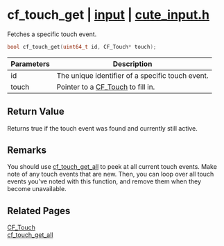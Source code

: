 # cf_touch_get | [input](https://github.com/RandyGaul/cute_framework/blob/master/docs/input_readme.md) | [cute_input.h](https://github.com/RandyGaul/cute_framework/blob/master/include/cute_input.h)

Fetches a specific touch event.

```cpp
bool cf_touch_get(uint64_t id, CF_Touch* touch);
```

Parameters | Description
--- | ---
id | The unique identifier of a specific touch event.
touch | Pointer to a [CF_Touch](https://github.com/RandyGaul/cute_framework/blob/master/docs/input/cf_touch.md) to fill in.

## Return Value

Returns true if the touch event was found and currently still active.

## Remarks

You should use [cf_touch_get_all](https://github.com/RandyGaul/cute_framework/blob/master/docs/input/cf_touch_get_all.md) to peek at all current touch events. Make note of any touch events that are
new. Then, you can loop over all touch events you've noted with this function, and remove them when they
become unavailable.

## Related Pages

[CF_Touch](https://github.com/RandyGaul/cute_framework/blob/master/docs/input/cf_touch.md)  
[cf_touch_get_all](https://github.com/RandyGaul/cute_framework/blob/master/docs/input/cf_touch_get_all.md)  
